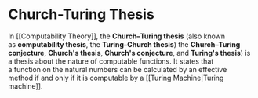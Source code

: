 # Church-Turing Thesis
In [[Computability Theory]], the **Church–Turing thesis** (also known as **computability thesis**, the **Turing–Church thesis**) the **Church–Turing conjecture**, **Church's thesis**, **Church's conjecture**, and **Turing's thesis**) is a thesis about the nature of computable functions. It states that a function on the natural numbers can be calculated by an effective method if and only if it is computable by a [[Turing Machine|Turing machine]].

